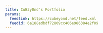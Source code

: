 ```yaml
---
title: CuB3y0nd's Portfolio
params:
  feedlink: https://cubeyond.net/feed.xml
  feedid: 6a188edbdf72809cc406e986384e2f09
---
```

